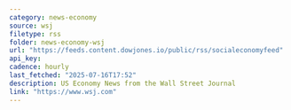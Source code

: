 ```yaml
---
category: news-economy
source: wsj
filetype: rss
folder: news-economy-wsj
url: "https://feeds.content.dowjones.io/public/rss/socialeconomyfeed"
api_key: 
cadence: hourly
last_fetched: "2025-07-16T17:52"
description: US Economy News from the Wall Street Journal
link: "https://www.wsj.com"
---
```

